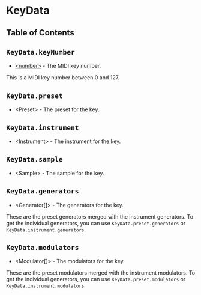 # KeyData

## Table of Contents

## `KeyData.keyNumber`

* [&lt;number&gt;](https://developer.mozilla.org/en-US/docs/Web/JavaScript/Data_structures#Number_type) - The MIDI key number.

This is a MIDI key number between 0 and 127.

## `KeyData.preset`

* &lt;Preset&gt; - The preset for the key.

## `KeyData.instrument`

* &lt;Instrument&gt; - The instrument for the key.

## `KeyData.sample`

* &lt;Sample&gt; - The sample for the key.

## `KeyData.generators`

* &lt;Generator[]&gt; - The generators for the key.

These are the preset generators merged with the instrument generators. To get the individual generators, you can use `KeyData.preset.generators` or `KeyData.instrument.generators`.

## `KeyData.modulators`

* &lt;Modulator[]&gt; - The modulators for the key.

These are the preset modulators merged with the instrument modulators. To get the individual generators, you can use `KeyData.preset.modulators` or `KeyData.instrument.modulators`.

